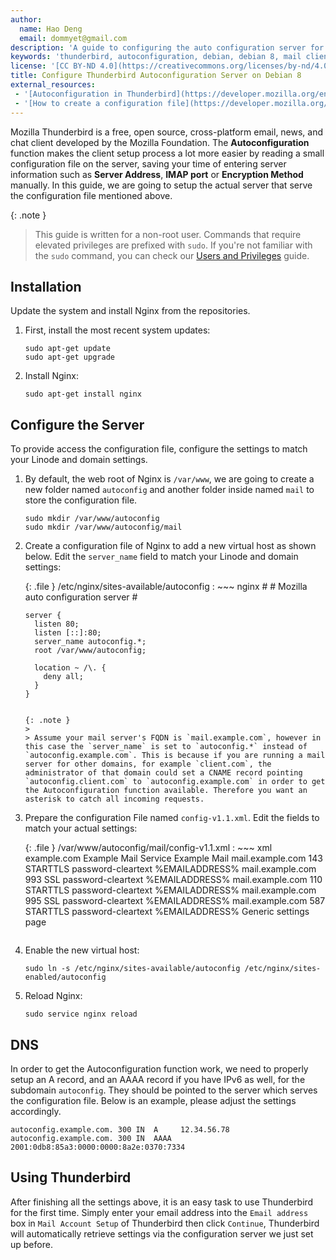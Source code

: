 ```yaml
---
author:
  name: Hao Deng
  email: dommyet@gmail.com
description: 'A guide to configuring the auto configuration server for Thunderbird Debian 8.'
keywords: 'thunderbird, autoconfiguration, debian, debian 8, mail client'
license: '[CC BY-ND 4.0](https://creativecommons.org/licenses/by-nd/4.0)'
title: Configure Thunderbird Autoconfiguration Server on Debian 8
external_resources:
 - '[Autoconfiguration in Thunderbird](https://developer.mozilla.org/en-US/docs/Mozilla/Thunderbird/Autoconfiguration)'
 - '[How to create a configuration file](https://developer.mozilla.org/en-US/docs/Mozilla/Thunderbird/Autoconfiguration/FileFormat/HowTo)'
---
```


Mozilla Thunderbird is a free, open source, cross-platform email, news, and chat client developed by the Mozilla Foundation. The **Autoconfiguration** function makes the client setup process a lot more easier by reading a small configuration file on the server, saving your time of entering server information such as **Server Address**, **IMAP port** or **Encryption Method** manually. In this guide, we are going to setup the actual server that serve the configuration file mentioned above.

 {: .note }
>
> This guide is written for a non-root user. Commands that require elevated privileges are prefixed with `sudo`. If you're not familiar with the `sudo` command, you can check our [Users and Privileges](/docs/tools-reference/linux-users-and-groups) guide.

## Installation

Update the system and install Nginx from the repositories.

1.  First, install the most recent system updates:

        sudo apt-get update
        sudo apt-get upgrade

2.  Install Nginx:

        sudo apt-get install nginx

## Configure the Server

To provide access the configuration file, configure the settings to match your Linode and domain settings.

1.  By default, the web root of Nginx is `/var/www`, we are going to create a new folder named `autoconfig` and another folder inside named `mail` to store the configuration file.

        sudo mkdir /var/www/autoconfig
        sudo mkdir /var/www/autoconfig/mail

2.  Create a configuration file of Nginx to add a new virtual host as shown below. Edit the `server_name` field to match your Linode and domain settings:

    {: .file }
    /etc/nginx/sites-available/autoconfig
    :   ~~~ nginx
        #
        # Mozilla auto configuration server
        #

        server {
          listen 80;
          listen [::]:80;
          server_name autoconfig.*;
          root /var/www/autoconfig;

          location ~ /\. {
            deny all;
          }
        }
    ~~~

    {: .note }
    >
    > Assume your mail server's FQDN is `mail.example.com`, however in this case the `server_name` is set to `autoconfig.*` instead of `autoconfig.example.com`. This is because if you are running a mail server for other domains, for example `client.com`, the administrator of that domain could set a CNAME record pointing `autoconfig.client.com` to `autoconfig.example.com` in order to get the Autoconfiguration function available. Therefore you want an asterisk to catch all incoming requests.

3.  Prepare the configuration File named `config-v1.1.xml`. Edit the fields to match your actual settings:

    {: .file }
    /var/www/autoconfig/mail/config-v1.1.xml
    :   ~~~ xml
        <clientConfig version="1.1">
          <emailProvider id="example.com">
            <domain>example.com</domain>
            <displayName>Example Mail Service</displayName>
            <displayShortName>Example Mail</displayShortName>
            <incomingServer type="imap">
              <hostname>mail.example.com</hostname>
              <port>143</port>
              <socketType>STARTTLS</socketType>
              <authentication>password-cleartext</authentication>
              <username>%EMAILADDRESS%</username>
            </incomingServer>
            <incomingServer type="imap">
              <hostname>mail.example.com</hostname>
              <port>993</port>
              <socketType>SSL</socketType>
              <authentication>password-cleartext</authentication>
              <username>%EMAILADDRESS%</username>
            </incomingServer>
            <incomingServer type="pop3">
              <hostname>mail.example.com</hostname>
              <port>110</port>
              <socketType>STARTTLS</socketType>
              <authentication>password-cleartext</authentication>
              <username>%EMAILADDRESS%</username>
            </incomingServer>
            <incomingServer type="pop3">
              <hostname>mail.example.com</hostname>
              <port>995</port>
              <socketType>SSL</socketType>
              <authentication>password-cleartext</authentication>
              <username>%EMAILADDRESS%</username>
            </incomingServer>
            <outgoingServer type="smtp">
              <hostname>mail.example.com</hostname>
              <port>587</port>
              <socketType>STARTTLS</socketType>
              <authentication>password-cleartext</authentication>
              <username>%EMAILADDRESS%</username>
            </outgoingServer>
            <documentation url="https://www.example.com">
              <descr lang="en">Generic settings page</descr>
            </documentation>
          </emailProvider>
        </clientConfig>
    ~~~

4.  Enable the new virtual host:

        sudo ln -s /etc/nginx/sites-available/autoconfig /etc/nginx/sites-enabled/autoconfig

5.  Reload Nginx:

        sudo service nginx reload

## DNS

In order to get the Autoconfiguration function work, we need to properly setup an A record, and an AAAA record if you have IPv6 as well, for the subdomain `autoconfig`. They should be pointed to the server which serves the configuration file. Below is an example, please adjust the settings accordingly.

    autoconfig.example.com.	300	IN	A     12.34.56.78
    autoconfig.example.com.	300	IN	AAAA	2001:0db8:85a3:0000:0000:8a2e:0370:7334

## Using Thunderbird

After finishing all the settings above, it is an easy task to use Thunderbird for the first time. Simply enter your email address into the `Email address` box in `Mail Account Setup` of Thunderbird then click `Continue`, Thunderbird will automatically retrieve settings via the configuration server we just set up before.
